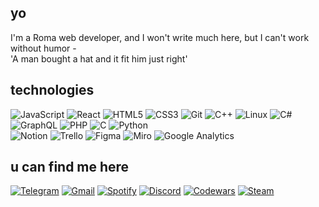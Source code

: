 ## yo

I'm a Roma web developer, and I won't write much here, but I can't work without humor -  
'A man bought a hat and it fit him just right'  

## technologies

![JavaScript](https://img.shields.io/badge/-JavaScript-black?logo=javascript&logoColor=white)
![React](https://img.shields.io/badge/-React-black?logo=react&logoColor=white)
![HTML5](https://img.shields.io/badge/-HTML5-black?logo=html5&logoColor=white)
![CSS3](https://img.shields.io/badge/-CSS3-black?logo=css3&logoColor=white)
![Git](https://img.shields.io/badge/-Git-black?logo=git&logoColor=white)
![C++](https://img.shields.io/badge/-C++-black?logo=c%2b%2b&logoColor=white)
![Linux](https://img.shields.io/badge/-Linux-black?logo=linux&logoColor=white)
![C#](https://img.shields.io/badge/-C%23-black?logo=csharp&logoColor=white)
![GraphQL](https://img.shields.io/badge/-GraphQL-black?logo=graphql&logoColor=white)
![PHP](https://img.shields.io/badge/-PHP-black?logo=php&logoColor=white)
![C](https://img.shields.io/badge/-C-black?logo=c&logoColor=white)
![Python](https://img.shields.io/badge/-Python-black?logo=python&logoColor=white)  
![Notion](https://img.shields.io/badge/-Notion-black?logo=notion&logoColor=white)
![Trello](https://img.shields.io/badge/-Trello-black?logo=trello&logoColor=white)
![Figma](https://img.shields.io/badge/-Figma-black?logo=figma&logoColor=white)
![Miro](https://img.shields.io/badge/-Miro-black?logo=miro&logoColor=white)
![Google Analytics](https://img.shields.io/badge/-Google%20Analytics-black?logo=google-analytics&logoColor=white)  


## u can find me here
[![Telegram](https://img.shields.io/badge/-Telegram-black?logo=telegram&logoColor=white)](https://t.me/satrly)
[![Gmail](https://img.shields.io/badge/-Gmail-black?logo=gmail&logoColor=white)](mailto:satrlycooperation@gmail.com)
[![Spotify](https://img.shields.io/badge/-Spotify-black?logo=spotify&logoColor=white)](https://open.spotify.com/user/sxqen9pzv1t0donf6vjonen2m)
[![Discord](https://img.shields.io/badge/-Discord-black?logo=discord&logoColor=white)](https://discordapp.com/users/428573518796423188)
[![Codewars](https://img.shields.io/badge/-Codewars-black?logo=codewars&logoColor=white)](https://www.codewars.com/users/satrly)
[![Steam](https://img.shields.io/badge/-Steam-black?logo=steam&logoColor=white)](https://steamcommunity.com/id/manimrlywanttodie/)

